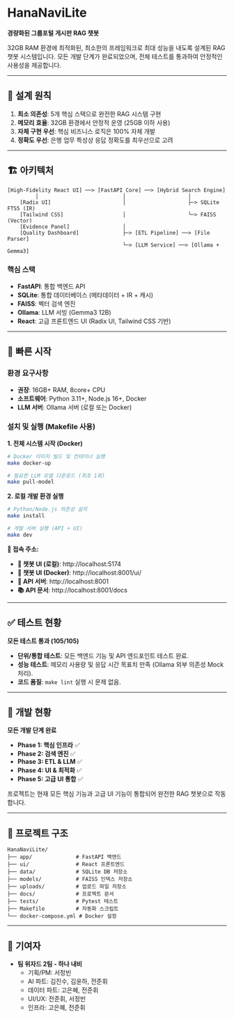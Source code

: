 # HanaNaviLite

**경량화된 그룹포털 게시판 RAG 챗봇**

32GB RAM 환경에 최적화된, 최소한의 프레임워크로 최대 성능을 내도록 설계된 RAG 챗봇 시스템입니다. 모든 개발 단계가 완료되었으며, 전체 테스트를 통과하여 안정적인 사용성을 제공합니다.

---

## 🎯 **설계 원칙**

1.  **최소 의존성**: 5개 핵심 스택으로 완전한 RAG 시스템 구현
2.  **메모리 효율**: 32GB 환경에서 안정적 운영 (25GB 이하 사용)
3.  **자체 구현 우선**: 핵심 비즈니스 로직은 100% 자체 개발
4.  **정확도 우선**: 은행 업무 특성상 응답 정확도를 최우선으로 고려

---

## 🏗️ **아키텍처**

```
[High-Fidelity React UI] ──> [FastAPI Core] ──> [Hybrid Search Engine]
         │                           │                    │
    [Radix UI]                       │                    ├─> SQLite FTS5 (IR)
    [Tailwind CSS]                   │                    └─> FAISS (Vector)
    [Evidence Panel]                 │
    [Quality Dashboard]              ├─> [ETL Pipeline] ──> [File Parser]
                                     └─> [LLM Service] ──> [Ollama + Gemma3]
```

### **핵심 스택**
*   **FastAPI**: 통합 백엔드 API
*   **SQLite**: 통합 데이터베이스 (메타데이터 + IR + 캐시)
*   **FAISS**: 벡터 검색 엔진
*   **Ollama**: LLM 서빙 (Gemma3 12B)
*   **React**: 고급 프론트엔드 UI (Radix UI, Tailwind CSS 기반)

---

## 🚀 **빠른 시작**

### **환경 요구사항**
*   **권장**: 16GB+ RAM, 8core+ CPU
*   **소프트웨어**: Python 3.11+, Node.js 16+, Docker
*   **LLM 서버**: Ollama 서버 (로컬 또는 Docker)

### **설치 및 실행 (Makefile 사용)**

**1. 전체 시스템 시작 (Docker)**

```bash
# Docker 이미지 빌드 및 컨테이너 실행
make docker-up

# 필요한 LLM 모델 다운로드 (최초 1회)
make pull-model
```

**2. 로컬 개발 환경 실행**

```bash
# Python/Node.js 의존성 설치
make install

# 개발 서버 실행 (API + UI)
make dev
```

**🎯 접속 주소:**
*   **🤖 챗봇 UI (로컬)**: http://localhost:5174
*   **🐳 챗봇 UI (Docker)**: http://localhost:8001/ui/
*   **📡 API 서버**: http://localhost:8001
*   **📚 API 문서**: http://localhost:8001/docs

---

## ✅ **테스트 현황**

**모든 테스트 통과 (105/105)**

*   **단위/통합 테스트**: 모든 백엔드 기능 및 API 엔드포인트 테스트 완료.
*   **성능 테스트**: 메모리 사용량 및 응답 시간 목표치 만족 (Ollama 외부 의존성 Mock 처리).
*   **코드 품질**: `make lint` 실행 시 문제 없음.

---

## 🚧 **개발 현황**

**모든 개발 단계 완료**

*   **Phase 1: 핵심 인프라** ✅
*   **Phase 2: 검색 엔진** ✅
*   **Phase 3: ETL & LLM** ✅
*   **Phase 4: UI & 최적화** ✅
*   **Phase 5: 고급 UI 통합** ✅

프로젝트는 현재 모든 핵심 기능과 고급 UI 기능이 통합되어 완전한 RAG 챗봇으로 작동합니다.

---

## 📂 **프로젝트 구조**

```
HanaNaviLite/
├── app/              # FastAPI 백엔드
├── ui/               # React 프론트엔드
├── data/             # SQLite DB 저장소
├── models/           # FAISS 인덱스 저장소
├── uploads/          # 업로드 파일 저장소
├── docs/             # 프로젝트 문서
├── tests/            # Pytest 테스트
├── Makefile          # 자동화 스크립트
└── docker-compose.yml # Docker 설정
```

---

## 👥 **기여자**

*   **팀 위자드 2팀 - 하나 내비**
    *   기획/PM: 서정빈
    *   AI 파트: 김진수, 김윤하, 전준휘
    *   데이터 파트: 고은혜, 전준휘
    *   UI/UX: 전준휘, 서정빈
    *   인프라: 고은혜, 전준휘
